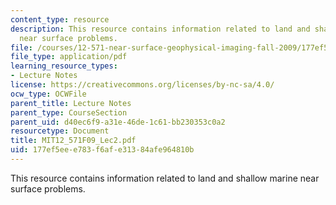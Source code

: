 ```yaml
---
content_type: resource
description: This resource contains information related to land and shallow marine
  near surface problems.
file: /courses/12-571-near-surface-geophysical-imaging-fall-2009/177ef5eee783f6afe31384afe964810b_MIT12_571F09_Lec2.pdf
file_type: application/pdf
learning_resource_types:
- Lecture Notes
license: https://creativecommons.org/licenses/by-nc-sa/4.0/
ocw_type: OCWFile
parent_title: Lecture Notes
parent_type: CourseSection
parent_uid: d40ec6f9-a31e-46de-1c61-bb230353c0a2
resourcetype: Document
title: MIT12_571F09_Lec2.pdf
uid: 177ef5ee-e783-f6af-e313-84afe964810b
---
```

This resource contains information related to land and shallow marine near surface problems.